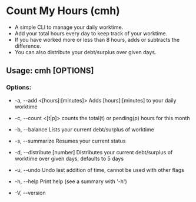 
# Count My Hours (cmh)
- A simple CLI to manage your daily worktime.
- Add your total hours every day to keep track of your worktime.
- If you have worked more or less than 8 hours, adds or subtracts the difference.
- You can also distribute your debt/surplus over given days.


## Usage: cmh [OPTIONS]

### Options:
-  -a, --add <[hours]:[minutes]>
          Adds [hours]:[minutes] to your daily worktime

-  -c, --count <[t|p]>
          counts the total(t) or pending(p) hours for this month

-  -b, --balance
          Lists your current debt/surplus of worktime

-  -s, --summarize
          Resumes your current status

-  -d, --distribute [number]
          Distributes your current debt/surplus of worktime over given days, defaults to 5 days

-  -u, --undo
          Undo last addition of time, cannot be used with other flags

-  -h, --help
          Print help (see a summary with '-h')

-  -V, --version
